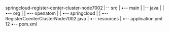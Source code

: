 springcloud-register-center-cluster-node7002
|-- src
|   •-- main
|       |-- java
|       |   •-- org
|       |       •-- openatom
|       |           •-- springcloud
|       |               •-- RegisterCcenterClusterNode7002.java
|       •-- resources
|           •-- application.yml
12
•-- pom.xml
